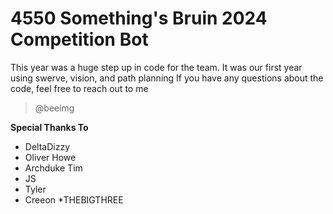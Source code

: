 # 4550 Something's Bruin 2024 Competition Bot
This year was a huge step up in code for the team. 
It was our first year using swerve, vision, and path planning
If you have any questions about the code, feel free to reach out to me</br>
>@beeimg 








**Special Thanks To**
* DeltaDizzy
* Oliver Howe
* Archduke Tim
* JS
* Tyler
* Creeon
*THEBIGTHREE
